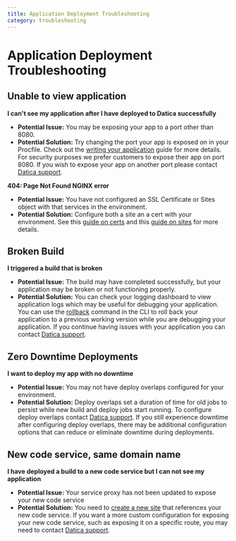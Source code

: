 ```yaml
---
title: Application Deployment Troubleshooting
category: troubleshooting
---
```


# Application Deployment Troubleshooting

## Unable to view application

**I can't see my application after I have deployed to Datica successfully**

- **Potential Issue:** You may be exposing your app to a port other than 8080.
- **Potential Solution:** Try changing the port your app is exposed on in your Procfile. Check out the [writing your application](https://resources.datica.com/compliant-cloud/articles/writing-your-application/) guide for more details. For security purposes we prefer customers to expose their app on port 8080.  If you wish to expose your app on another port please contact [Datica support](https://resources.datica.com/compliant-cloud/articles/contact/).
	
**404: Page Not Found NGINX error**

- **Potential Issue:** You have not configured an SSL Certificate or Sites object with that services in the environment.
- **Potential Solution:** Configure both a site an a cert with your environment. See this [guide on certs](/compliant-cloud/articles/guides/self-service-SSL/) and this [guide on sites](/compliant-cloud/articles/initial-setup/#sites-setup) for more details.

## Broken Build

**I triggered a build that is broken**

- **Potential Issue:** The build may have completed successfully, but your application may be broken or not functioning properly.
- **Potential Solution:** You can check your logging dashboard to view application logs which may be useful for debugging your application. You can use the [rollback](https://resources.datica.com/paas/paas-cli-reference/#rollback) command in the CLI to roll back your application to a previous working version while you are debugging your application.  If you continue having issues with your application you can contact [Datica support](https://resources.datica.com/compliant-cloud/articles/contact/).

## Zero Downtime Deployments

**I want to deploy my app with no downtime**

- **Potential Issue:** You may not have deploy overlaps configured for your environment.  
- **Potential Solution:** Deploy overlaps set a duration of time for old jobs to persist while new build and deploy jobs start running.  To configure deploy overlaps contact [Datica support](https://resources.datica.com/compliant-cloud/articles/contact/).  If you still experience downtime after configuring deploy overlaps, there may be additional configuration options that can reduce or eliminate downtime during deployments.

## New code service, same domain name

**I have deployed a build to a new code service but I can not see my application**

- **Potential Issue:** Your service proxy has not been updated to expose your new code service 
- **Potential Solution:** You need to [create a new site](https://resources.datica.com/paas/paas-cli-reference/#sites-create) that references your new code service.  If you want a more custom configuration for exposing your new code service, such as exposing it on a specific route, you may need to contact [Datica support](https://resources.datica.com/compliant-cloud/articles/contact/).


